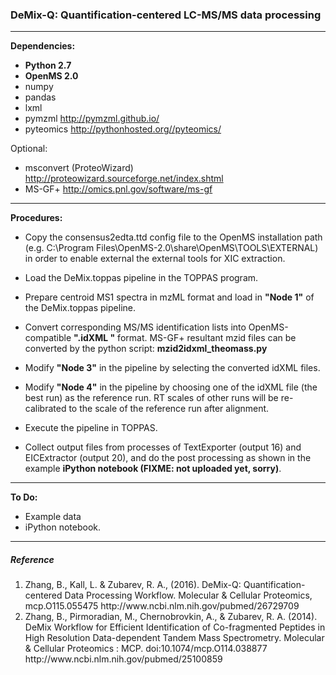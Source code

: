 ### DeMix-Q: Quantification-centered LC-MS/MS data processing
------
__Dependencies:__  
* __Python 2.7__
* __OpenMS 2.0__
* numpy  
* pandas
* lxml  
* pymzml http://pymzml.github.io/  
* pyteomics http://pythonhosted.org//pyteomics/  

Optional:
* msconvert (ProteoWizard) http://proteowizard.sourceforge.net/index.shtml  
* MS-GF+ http://omics.pnl.gov/software/ms-gf
---
__Procedures:__   

- Copy the consensus2edta.ttd config file to the OpenMS installation path (e.g. C:\Program Files\OpenMS-2.0\share\OpenMS\TOOLS\EXTERNAL) in order to enable external the external tools for XIC extraction.

- Load the DeMix.toppas pipeline in the TOPPAS program.

- Prepare centroid MS1 spectra in mzML format and load in __"Node 1"__ of the DeMix.toppas pipeline.

- Convert corresponding MS/MS identification lists into OpenMS-compatible __".idXML "__ format. MS-GF+ resultant mzid files can be converted by the python script: __mzid2idxml_theomass.py__

- Modify __"Node 3"__ in the pipeline by selecting the converted idXML files.

- Modify __"Node 4"__ in the pipeline by choosing one of the idXML file (the best run) as the reference run. RT scales of other runs will be re-calibrated to the scale of the reference run after alignment.

- Execute the pipeline in TOPPAS.

- Collect output files from processes of TextExporter (output 16) and EICExtractor (output 20), and do the post processing as shown in the example __iPython notebook (FIXME: not uploaded yet, sorry)__.

---
__To Do:__
* Example data
* iPython notebook.

---
##### Reference
<ol> <li> Zhang, B., Kall, L. & Zubarev, R. A., (2016). DeMix-Q: Quantification-centered Data Processing Workflow. Molecular & Cellular Proteomics, mcp.O115.055475  
http://www.ncbi.nlm.nih.gov/pubmed/26729709 </li>

<li>Zhang, B., Pirmoradian, M., Chernobrovkin, A., & Zubarev, R. A. (2014). DeMix Workflow for Efficient Identification of Co-fragmented Peptides in High Resolution Data-dependent Tandem Mass Spectrometry. Molecular & Cellular Proteomics : MCP. doi:10.1074/mcp.O114.038877
http://www.ncbi.nlm.nih.gov/pubmed/25100859</li></ol>
